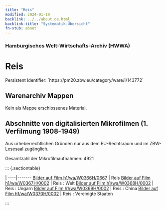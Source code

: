 ```yaml
---
title: "Reis"
modified: 2024-01-19
backlink: ../../about.de.html
backlink-title: "Systematik-Übersicht"
fn-stub: about
---
```


### Hamburgisches Welt-Wirtschafts-Archiv (HWWA)

# Reis

<div class="hint">Persistent Identifier: `https://pm20.zbw.eu/category/ware/i/143772`</div>







## Warenarchiv Mappen





Kein als Mappe erschlossenes Material.



<a id="filmsections" />

## Abschnitte von digitalisierten Mikrofilmen (1. Verfilmung 1908-1949)

<p>Aus urheberrechtlichen Gründen nur aus dem EU-Rechtsraum und im ZBW-Lesesaal zugänglich.</p>


<p>Gesamtzahl der Mikrofilmaufnahmen: 4921</p>





::: {.sectiontable}

 | 
----|-------
<a class="btn" href="https://pm20.zbw.eu/film/h1/wa/W0366H/0667" rel="nofollow">Bilder auf Film h1/wa/W0366H/0667</a> | Reis
<a class="btn" href="https://pm20.zbw.eu/film/h1/wa/W0367H/0002" rel="nofollow">Bilder auf Film h1/wa/W0367H/0002</a> | Reis : Welt
<a class="btn" href="https://pm20.zbw.eu/film/h1/wa/W0368H/0002" rel="nofollow">Bilder auf Film h1/wa/W0368H/0002</a> | Reis : Ungarn
<a class="btn" href="https://pm20.zbw.eu/film/h1/wa/W0369H/0002" rel="nofollow">Bilder auf Film h1/wa/W0369H/0002</a> | Reis : China
<a class="btn" href="https://pm20.zbw.eu/film/h1/wa/W0370H/0002" rel="nofollow">Bilder auf Film h1/wa/W0370H/0002</a> | Reis : Vereinigte Staaten


:::
















